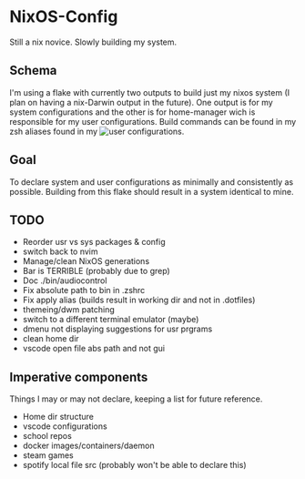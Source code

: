 # NixOS-Config

Still a nix novice. Slowly building my system.


## Schema

I'm using a flake with currently two outputs to build just my nixos system (I plan on having a nix-Darwin output in the future). One output is for my system configurations and the other is for home-manager wich is responsible for my user configurations. Build commands can be found in my zsh aliases found in my ![user configurations](home.nix).


## Goal

  To declare system and user configurations as minimally and consistently as possible. Building from this flake should result in a system identical to mine.


## TODO

* Reorder usr vs sys packages & config
* switch back to nvim
* Manage/clean NixOS generations 
* Bar is TERRIBLE (probably due to grep)
* Doc ./bin/audiocontrol
* Fix absolute path to bin in .zshrc
* Fix apply alias (builds result in working dir and not in .dotfiles)
* themeing/dwm patching
* switch to a different terminal emulator (maybe)
* dmenu not displaying suggestions for usr prgrams
* clean home dir
* vscode open file abs path and not gui

## Imperative components

Things I may or may not declare, keeping a list for future reference.

* Home dir structure
* vscode configurations
* school repos
* docker images/containers/daemon
* steam games
* spotify local file src (probably won't be able to declare this)

